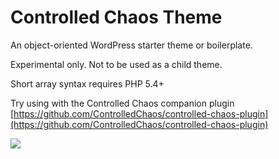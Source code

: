 # Controlled Chaos Theme
An object-oriented WordPress starter theme or boilerplate.

Experimental only. Not to be used as a child theme.

Short array syntax requires PHP 5.4+

Try using with the Controlled Chaos companion plugin
[https://github.com/ControlledChaos/controlled-chaos-plugin](https://github.com/ControlledChaos/controlled-chaos-plugin)

<img src="https://raw.githubusercontent.com/ControlledChaos/controlled-chaos-theme/master/screenshot.jpg" />